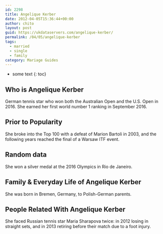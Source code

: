 ```yaml
---
id: 2298
title: Angelique Kerber
date: 2012-04-05T15:36:44+00:00
author: chito
layout: post
guid: https://ukdataservers.com/angelique-kerber/
permalink: /04/05/angelique-kerber  
tags:
  - married
  - single
  - family
category: Mariage Guides
---
```


* some text
{: toc}


## Who is  Angelique Kerber
                  
                  
                  
German tennis star who won both the Australian Open and the U.S. Open in 2016. She earned her first world number 1 ranking in September 2016.
                  
                
                
                
## Prior to Popularity 
                  
                  
                  
She broke into the Top 100 with a defeat of Marion Bartoli in 2003, and the following years reached the final of a Warsaw ITF event.
                  
                
                
                
## Random data 
                  
                  
                  
She won a silver medal at the 2016 Olympics in Rio de Janeiro.
                  
                
                
                
## Family & Everyday Life of Angelique Kerber
                  
                  
                  
She was born in Bremen, Germany, to Polish-German parents.
                  
                
                
                
## People Related With  Angelique Kerber
                  
                  
                  
She faced Russian tennis star Maria Sharapova twice: in 2012 losing in straight sets, and in 2013 retiring before their match due to a foot injury.
                  
                
              
            
          
          
          
    
    
  
